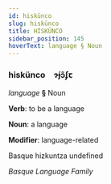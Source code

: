 ```yaml
---
id: hiskünco
slug: hiskünco
title: HİSKÜNCO
sidebar_position: 145
hoverText: language § Noun
---
```


### hiskünco&emsp;<span kind="abugida">ɂ́ɟɔ̃ʄꞇ</span>

*language* **§** Noun

**Verb**: to be a language

**Noun**: a language

**Modifier**: language-related

Basque hizkuntza undefined

*Basque Language Family*